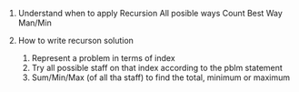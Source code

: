 1. Understand when to apply Recursion
           All posible ways
   Count      Best Way       Man/Min
   
2. How to write recurson solution
    1. Represent a problem in terms of index
    2. Try all possible staff on that index according to the pblm statement
    3. Sum/Min/Max (of all tha staff) to find the total, minimum or maximum
